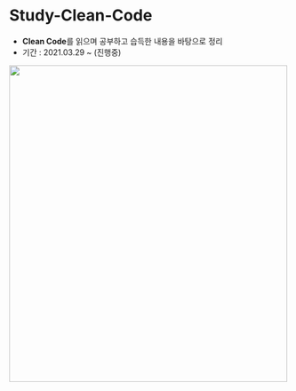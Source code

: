 # Study-Clean-Code
* **Clean Code**를 읽으며 공부하고 습득한 내용을 바탕으로 정리
* 기간 : 2021.03.29 ~ (진행중)
  
<img src="https://user-images.githubusercontent.com/56071088/112865596-eba76180-90f3-11eb-988f-044ef0b8b55c.png"  width="500" height="570">

